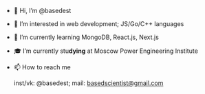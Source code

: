 - 👋 Hi, I’m @basedest
- 👀 I’m interested in web development; JS/Go/C++ languages
- 🌱 I’m currently learning MongoDB, React.js, Next.js
- 🎓 I’m currently stu**dying** at Moscow Power Engineering Institute
- 📫 How to reach me 

  inst/vk: @basedest; mail: basedscientist@gmail.com 

<!---
idk im based af follow me
--->
